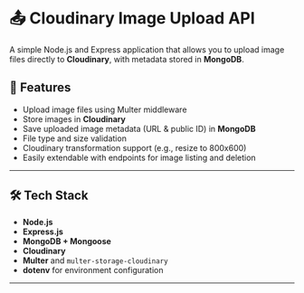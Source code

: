 # 📤 Cloudinary Image Upload API

A simple Node.js and Express application that allows you to upload image files directly to **Cloudinary**, with metadata stored in **MongoDB**.

## 🚀 Features

- Upload image files using Multer middleware
- Store images in **Cloudinary**
- Save uploaded image metadata (URL & public ID) in **MongoDB**
- File type and size validation
- Cloudinary transformation support (e.g., resize to 800x600)
- Easily extendable with endpoints for image listing and deletion

---

## 🛠️ Tech Stack

- **Node.js**
- **Express.js**
- **MongoDB + Mongoose**
- **Cloudinary**
- **Multer** and `multer-storage-cloudinary`
- **dotenv** for environment configuration

---

